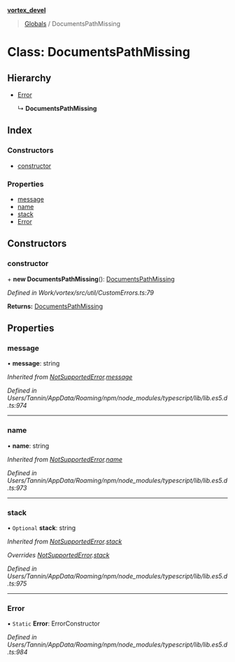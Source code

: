 **[vortex_devel](../README.md)**

> [Globals](../globals.md) / DocumentsPathMissing

# Class: DocumentsPathMissing

## Hierarchy

* [Error](notsupportederror.md#error)

  ↳ **DocumentsPathMissing**

## Index

### Constructors

* [constructor](documentspathmissing.md#constructor)

### Properties

* [message](documentspathmissing.md#message)
* [name](documentspathmissing.md#name)
* [stack](documentspathmissing.md#stack)
* [Error](documentspathmissing.md#error)

## Constructors

### constructor

\+ **new DocumentsPathMissing**(): [DocumentsPathMissing](documentspathmissing.md)

*Defined in Work/vortex/src/util/CustomErrors.ts:79*

**Returns:** [DocumentsPathMissing](documentspathmissing.md)

## Properties

### message

•  **message**: string

*Inherited from [NotSupportedError](notsupportederror.md).[message](notsupportederror.md#message)*

*Defined in Users/Tannin/AppData/Roaming/npm/node_modules/typescript/lib/lib.es5.d.ts:974*

___

### name

•  **name**: string

*Inherited from [NotSupportedError](notsupportederror.md).[name](notsupportederror.md#name)*

*Defined in Users/Tannin/AppData/Roaming/npm/node_modules/typescript/lib/lib.es5.d.ts:973*

___

### stack

• `Optional` **stack**: string

*Inherited from [NotSupportedError](notsupportederror.md).[stack](notsupportederror.md#stack)*

*Overrides [NotSupportedError](notsupportederror.md).[stack](notsupportederror.md#stack)*

*Defined in Users/Tannin/AppData/Roaming/npm/node_modules/typescript/lib/lib.es5.d.ts:975*

___

### Error

▪ `Static` **Error**: ErrorConstructor

*Defined in Users/Tannin/AppData/Roaming/npm/node_modules/typescript/lib/lib.es5.d.ts:984*
